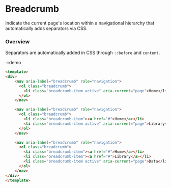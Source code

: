 # Breadcrumb

Indicate the current page's location within a navigational hierarchy that automatically adds separators via CSS.

### Overview

Separators are automatically added in CSS through `::before` and `content`.

:::demo
```html
<template>
<div>
    <nav aria-label="breadcrumb" role="navigation">
      <ol class="breadcrumb">
        <li class="breadcrumb-item active" aria-current="page">Home</li>
      </ol>
    </nav>

    <nav aria-label="breadcrumb" role="navigation">
      <ol class="breadcrumb">
        <li class="breadcrumb-item"><a href="#">Home</a></li>
        <li class="breadcrumb-item active" aria-current="page">Library</li>
      </ol>
    </nav>

    <nav aria-label="breadcrumb" role="navigation">
      <ol class="breadcrumb">
        <li class="breadcrumb-item"><a href="#">Home</a></li>
        <li class="breadcrumb-item"><a href="#">Library</a></li>
        <li class="breadcrumb-item active" aria-current="page">Data</li>
      </ol>
    </nav>
</div>
</template>
```
